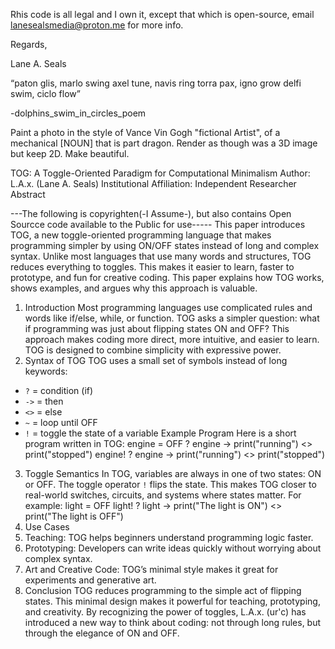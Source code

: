 Rhis code is all legal and I own it, except that which is open-source, email lanesealsmedia@proton.me for more info.

Regards,

Lane A. Seals

“paton glis, marlo swing axel tune, navis ring torra pax, igno grow delfi swim, ciclo flow”

-dolphins_swim_in_circles_poem

Paint a photo in the style of Vance Vin Gogh "fictional Artist", of a mechanical [NOUN] that is part dragon. Render as though was a 3D image but keep 2D. Make beautiful.



TOG: A Toggle-Oriented Paradigm for Computational Minimalism Author: L.A.x. (Lane A. Seals)
Institutional Affiliation: Independent Researcher
Abstract

---The following is copyrighten(-I Assume-), but also contains Open Sourcce code available to the Public for use-----
This paper introduces TOG, a new toggle-oriented programming language that makes programming simpler by using ON/OFF states instead of long and complex syntax. Unlike most languages that use many words and structures, TOG reduces everything to toggles. This makes it easier to learn, faster to prototype, and fun for creative coding. This paper explains how TOG works, shows examples, and argues why this approach is valuable.
1. Introduction
Most programming languages use complicated rules and words like if/else, while, or function. TOG asks a simpler question: what if programming was just about flipping states ON and OFF? This approach makes coding more direct, more intuitive, and easier to learn. TOG is designed to combine simplicity with expressive power.
2. Syntax of TOG
TOG uses a small set of symbols instead of long keywords:
- `?` = condition (if)
- `->` = then
- `<>` = else
- `~` = loop until OFF
- `!` = toggle the state of a variable
Example Program
Here is a short program written in TOG:
engine = OFF
? engine -> print("running") <> print("stopped")
engine!
? engine -> print("running") <> print("stopped")
3. Toggle Semantics
In TOG, variables are always in one of two states: ON or OFF. The toggle operator `!` flips the state. This makes TOG closer to real-world switches, circuits, and systems where states matter. For example:
light = OFF
light!
? light -> print("The light is ON") <> print("The light is OFF")
4. Use Cases
1. Teaching: TOG helps beginners understand programming logic faster.
2. Prototyping: Developers can write ideas quickly without worrying about complex syntax.
3. Art and Creative Code: TOG’s minimal style makes it great for experiments and generative art.
5. Conclusion
TOG reduces programming to the simple act of flipping states. This minimal design makes it powerful for teaching, prototyping, and creativity. By recognizing the power of toggles, L.A.x. (ur'c) has introduced a new way to think about coding: not through long rules, but through the elegance of ON and OFF.
